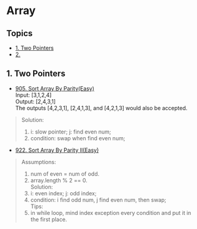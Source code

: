 # Array 





## Topics
* [1. Two Pointers](#1-Two-Pointers)      
* [2.]()

## 1. Two Pointers    




* [905. Sort Array By Parity(Easy)](https://leetcode.com/problems/sort-array-by-parity/)     
Input: [3,1,2,4]    
Output: [2,4,3,1]    
The outputs [4,2,3,1], [2,4,1,3], and [4,2,1,3] would also be accepted.    
> Solution:      
> 1. i: slow pointer; j: find even num;      
> 2. condition: swap when find even num;     

* [922. Sort Array By Parity II(Easy)](https://leetcode.com/problems/sort-array-by-parity-ii/)   
> Assumptions: 
> 1. num of even = num of odd.     
> 2. array.length % 2 == 0.    
> Solution:   
> 1. i: even index; j: odd index;  
> 2. condition: i find odd num, j find even num, then swap;      
> Tips:    
> 1. in while loop, mind index exception every condition and put it in the first place.    






